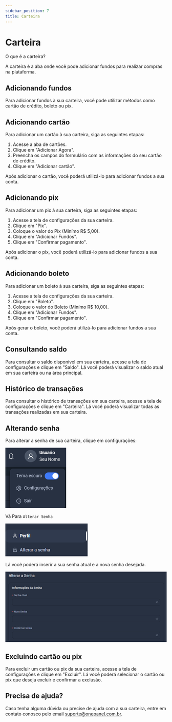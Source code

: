 ```yaml
---
sidebar_position: 7
title: Carteira
---
```


# Carteira

O que é a carteira?

A carteira é a aba onde você pode adicionar fundos para realizar compras na plataforma.

## Adicionando fundos

Para adicionar fundos à sua carteira, você pode utilizar métodos como cartão de crédito, boleto ou pix.

## Adicionando cartão

Para adicionar um cartão à sua carteira, siga as seguintes etapas:

1. Acesse a aba de cartões.
2. Clique em "Adicionar Agora".
3. Preencha os campos do formulário com as informações do seu cartão de crédito.
4. Clique em "Adicionar cartão".

Após adicionar o cartão, você poderá utilizá-lo para adicionar fundos a sua conta.

## Adicionando pix

Para adicionar um pix à sua carteira, siga as seguintes etapas:

1. Acesse a tela de configurações da sua carteira.
2. Clique em "Pix".
3. Coloque o valor do Pix (Minímo R$ 5,00).
4. Clique em "Adicionar Fundos".
5. Clique em "Confirmar pagamento".

Após adicionar o pix, você poderá utilizá-lo para adicionar fundos a sua conta.

## Adicionando boleto

Para adicionar um boleto à sua carteira, siga as seguintes etapas:

1. Acesse a tela de configurações da sua carteira.
2. Clique em "Boleto".
3. Coloque o valor do Boleto (Minímo R$ 10,00).
4. Clique em "Adicionar Fundos".
5. Clique em "Confirmar pagamento".

Após gerar o boleto, você poderá utilizá-lo para adicionar fundos a sua conta.

## Consultando saldo

Para consultar o saldo disponível em sua carteira, acesse a tela de configurações e clique em "Saldo". Lá você poderá visualizar o saldo atual em sua carteira ou na área principal.

## Histórico de transações

Para consultar o histórico de transações em sua carteira, acesse a tela de configurações e clique em "Carteira". Lá você poderá visualizar todas as transações realizadas em sua carteira.

## Alterando senha

Para alterar a senha de sua carteira, clique em configurações:

![config1](../../static/img/prints/carteira/print1.png)

Vá Para `Alterar Senha`

![config2](../../static/img/prints/carteira/senha.png)

Lá você poderá inserir a sua senha atual e a nova senha desejada.

![config3](../../static/img/prints/carteira/mudar.png)

## Excluindo cartão ou pix

Para excluir um cartão ou pix da sua carteira, acesse a tela de configurações e clique em "Excluir". Lá você poderá selecionar o cartão ou pix que deseja excluir e confirmar a exclusão.

## Precisa de ajuda?

Caso tenha alguma dúvida ou precise de ajuda com a sua carteira, entre em contato conosco pelo email [suporte@onepanel.com.br](mailto:suporte@onepanel.com.br).


